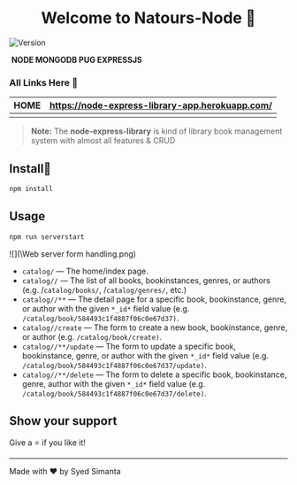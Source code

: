 <h1 align="center">Welcome to Natours-Node 👋</h1>
<p>
  <img alt="Version" src="https://img.shields.io/badge/version-1.0.0-blue.svg?cacheSeconds=2592000" />
</p>

[                         Library System]: https://node-express-library-app.herokuapp.com/

​                                                         **NODE MONGODB PUG EXPRESSJS**

### All Links Here :link:

| HOME | https://node-express-library-app.herokuapp.com/ |
| :--: | :---------------------------------------------: |
|      |                                                 |

> **Note:** The **node-express-library** is kind of library book management system with almost all features & CRUD

## Install:saxophone:

```sh
npm install
```

## Usage

```sh
npm run serverstart
```

![](\Web server form handling.png)

- `catalog/` — The home/index page.
- `catalog//` — The list of all books, bookinstances, genres, or authors (e.g. /`catalog/books/`, /`catalog/genres/`, etc.)
- `catalog//**` — The detail page for a specific book, bookinstance, genre, or author with the given `*_id*` field value (e.g. `/catalog/book/584493c1f4887f06c0e67d37)`.
- `catalog//create` — The form to create a new book, bookinstance, genre, or author (e.g. `/catalog/book/create)`.
- `catalog//**/update` — The form to update a specific book, bookinstance, genre, or author with the given `*_id*` field value (e.g. `/catalog/book/584493c1f4887f06c0e67d37/update)`.
- `catalog//**/delete` — The form to delete a specific book, bookinstance, genre, author with the given `*_id*` field value (e.g. `/catalog/book/584493c1f4887f06c0e67d37/delete)`.

## Show your support

Give a ⭐️ if you like it!

***
Made with ❤️ by Syed Simanta
